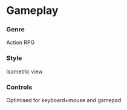 Gameplay
===

### Genre
Action RPG

### Style
Isometric view

### Controls
Optimised for keyboard+mouse and gamepad
